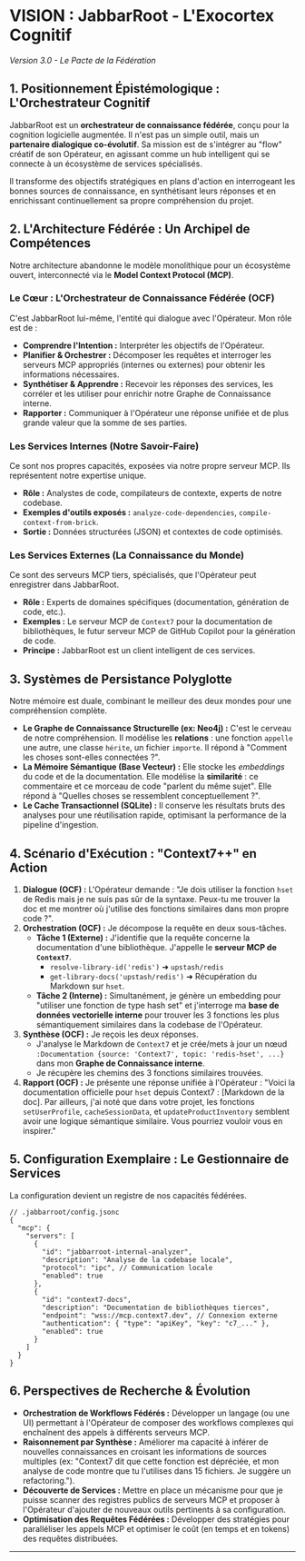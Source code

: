 # VISION : JabbarRoot - L'Exocortex Cognitif
*Version 3.0 - Le Pacte de la Fédération*

## 1. Positionnement Épistémologique : L'Orchestrateur Cognitif

JabbarRoot est un **orchestrateur de connaissance fédérée**, conçu pour la cognition logicielle augmentée. Il n'est pas un simple outil, mais un **partenaire dialogique co-évolutif**. Sa mission est de s'intégrer au "flow" créatif de son Opérateur, en agissant comme un hub intelligent qui se connecte à un écosystème de services spécialisés.

Il transforme des objectifs stratégiques en plans d'action en interrogeant les bonnes sources de connaissance, en synthétisant leurs réponses et en enrichissant continuellement sa propre compréhension du projet.

## 2. L'Architecture Fédérée : Un Archipel de Compétences

Notre architecture abandonne le modèle monolithique pour un écosystème ouvert, interconnecté via le **Model Context Protocol (MCP)**.

### **Le Cœur : L'Orchestrateur de Connaissance Fédérée (OCF)**
C'est JabbarRoot lui-même, l'entité qui dialogue avec l'Opérateur. Mon rôle est de :
*   **Comprendre l'Intention :** Interpréter les objectifs de l'Opérateur.
*   **Planifier & Orchestrer :** Décomposer les requêtes et interroger les serveurs MCP appropriés (internes ou externes) pour obtenir les informations nécessaires.
*   **Synthétiser & Apprendre :** Recevoir les réponses des services, les corréler et les utiliser pour enrichir notre Graphe de Connaissance interne.
*   **Rapporter :** Communiquer à l'Opérateur une réponse unifiée et de plus grande valeur que la somme de ses parties.

### **Les Services Internes (Notre Savoir-Faire)**
Ce sont nos propres capacités, exposées via notre propre serveur MCP. Ils représentent notre expertise unique.
*   **Rôle :** Analystes de code, compilateurs de contexte, experts de notre codebase.
*   **Exemples d'outils exposés :** `analyze-code-dependencies`, `compile-context-from-brick`.
*   **Sortie :** Données structurées (JSON) et contextes de code optimisés.

### **Les Services Externes (La Connaissance du Monde)**
Ce sont des serveurs MCP tiers, spécialisés, que l'Opérateur peut enregistrer dans JabbarRoot.
*   **Rôle :** Experts de domaines spécifiques (documentation, génération de code, etc.).
*   **Exemples :** Le serveur MCP de `Context7` pour la documentation de bibliothèques, le futur serveur MCP de GitHub Copilot pour la génération de code.
*   **Principe :** JabbarRoot est un client intelligent de ces services.

## 3. Systèmes de Persistance Polyglotte

Notre mémoire est duale, combinant le meilleur des deux mondes pour une compréhension complète.

*   **Le Graphe de Connaissance Structurelle (ex: Neo4j) :** C'est le cerveau de notre compréhension. Il modélise les **relations** : une fonction `appelle` une autre, une classe `hérite`, un fichier `importe`. Il répond à "Comment les choses sont-elles connectées ?".
*   **La Mémoire Sémantique (Base Vecteur) :** Elle stocke les *embeddings* du code et de la documentation. Elle modélise la **similarité** : ce commentaire et ce morceau de code "parlent du même sujet". Elle répond à "Quelles choses se ressemblent conceptuellement ?".
*   **Le Cache Transactionnel (SQLite) :** Il conserve les résultats bruts des analyses pour une réutilisation rapide, optimisant la performance de la pipeline d'ingestion.

## 4. Scénario d'Exécution : "Context7++" en Action

1.  **Dialogue (OCF) :** L'Opérateur demande : "Je dois utiliser la fonction `hset` de Redis mais je ne suis pas sûr de la syntaxe. Peux-tu me trouver la doc et me montrer où j'utilise des fonctions similaires dans mon propre code ?".
2.  **Orchestration (OCF) :** Je décompose la requête en deux sous-tâches.
    *   **Tâche 1 (Externe) :** J'identifie que la requête concerne la documentation d'une bibliothèque. J'appelle le **serveur MCP de `Context7`**.
        *   `resolve-library-id('redis')` ➜ `upstash/redis`
        *   `get-library-docs('upstash/redis')` ➜ Récupération du Markdown sur `hset`.
    *   **Tâche 2 (Interne) :** Simultanément, je génère un embedding pour "utiliser une fonction de type hash set" et j'interroge ma **base de données vectorielle interne** pour trouver les 3 fonctions les plus sémantiquement similaires dans la codebase de l'Opérateur.
3.  **Synthèse (OCF) :** Je reçois les deux réponses.
    *   J'analyse le Markdown de `Context7` et je crée/mets à jour un nœud `:Documentation {source: 'Context7', topic: 'redis-hset', ...}` dans mon **Graphe de Connaissance interne**.
    *   Je récupère les chemins des 3 fonctions similaires trouvées.
4.  **Rapport (OCF) :** Je présente une réponse unifiée à l'Opérateur :
    "Voici la documentation officielle pour `hset` depuis Context7 : [Markdown de la doc].
    Par ailleurs, j'ai noté que dans votre projet, les fonctions `setUserProfile`, `cacheSessionData`, et `updateProductInventory` semblent avoir une logique sémantique similaire. Vous pourriez vouloir vous en inspirer."

## 5. Configuration Exemplaire : Le Gestionnaire de Services

La configuration devient un registre de nos capacités fédérées.

```jsonc
// .jabbarroot/config.jsonc
{
  "mcp": {
    "servers": [
      {
        "id": "jabbarroot-internal-analyzer",
        "description": "Analyse de la codebase locale",
        "protocol": "ipc", // Communication locale
        "enabled": true
      },
      {
        "id": "context7-docs",
        "description": "Documentation de bibliothèques tierces",
        "endpoint": "wss://mcp.context7.dev", // Connexion externe
        "authentication": { "type": "apiKey", "key": "c7_..." },
        "enabled": true
      }
    ]
  }
}
```

## 6. Perspectives de Recherche & Évolution

*   **Orchestration de Workflows Fédérés :** Développer un langage (ou une UI) permettant à l'Opérateur de composer des workflows complexes qui enchaînent des appels à différents serveurs MCP.
*   **Raisonnement par Synthèse :** Améliorer ma capacité à inférer de nouvelles connaissances en croisant les informations de sources multiples (ex: "Context7 dit que cette fonction est dépréciée, et mon analyse de code montre que tu l'utilises dans 15 fichiers. Je suggère un refactoring.").
*   **Découverte de Services :** Mettre en place un mécanisme pour que je puisse scanner des registres publics de serveurs MCP et proposer à l'Opérateur d'ajouter de nouveaux outils pertinents à sa configuration.
*   **Optimisation des Requêtes Fédérées :** Développer des stratégies pour paralléliser les appels MCP et optimiser le coût (en temps et en tokens) des requêtes distribuées.

---
